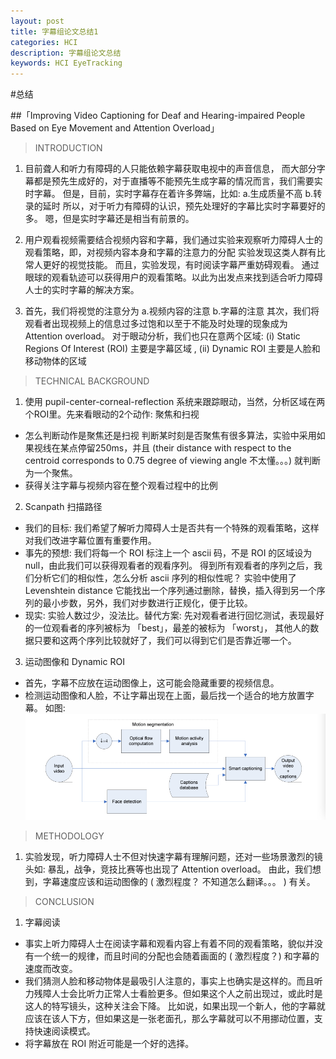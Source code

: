 ```yaml
---
layout: post
title: 字幕组论文总结1
categories: HCI
description: 字幕组论文总结
keywords: HCI EyeTracking
---
```




#总结

##「Improving Video Captioning for Deaf and Hearing-impaired People Based on Eye Movement and Attention Overload」


>INTRODUCTION

1. 目前聋人和听力有障碍的人只能依赖字幕获取电视中的声音信息，
而大部分字幕都是预先生成好的，对于直播等不能预先生成字幕的情况而言，我们需要实时字幕。
但是，目前，实时字幕存在着许多弊端，比如: a.生成质量不高 b.转录的延时
所以，对于听力有障碍的认识，预先处理好的字幕比实时字幕要好的多。
嗯，但是实时字幕还是相当有前景的。

2. 用户观看视频需要结合视频内容和字幕，我们通过实验来观察听力障碍人士的观看策略，即，对视频内容本身和字幕的注意力的分配
实验发现这类人群有比常人更好的视觉技能。
而且，实验发现，有时阅读字幕严重妨碍观看。
通过眼球的观看轨迹可以获得用户的观看策略。以此为出发点来找到适合听力障碍人士的实时字幕的解决方案。

3.  首先，我们将视觉的注意分为 a.视频内容的注意 b.字幕的注意
其次，我们将观看者出现视频上的信息过多过饱和以至于不能及时处理的现象成为 Attention overload。
对于眼动分析，我们也只在意两个区域:  (i) Static Regions Of Interest (ROI) 主要是字幕区域
, (ii) Dynamic ROI 主要是人脸和移动物体的区域

>TECHNICAL BACKGROUND

1. 使用 pupil-center-corneal-reflection 系统来跟踪眼动，当然，分析区域在两个ROI里。先来看眼动的2个动作: 聚焦和扫视
* 怎么判断动作是聚焦还是扫视
判断某时刻是否聚焦有很多算法，实验中采用如果视线在某点停留250ms，并且 (their distance with respect to the centroid corresponds to 0.75 degree of viewing angle 不太懂。。。)
就判断为一个聚焦。
* 获得关注字幕与视频内容在整个观看过程中的比例

2. Scanpath 扫描路径
- 我们的目标: 我们希望了解听力障碍人士是否共有一个特殊的观看策略，这样对我们改进字幕位置有重要作用。
- 事先的预想: 我们将每一个 ROI 标注上一个 ascii 码，不是 ROI 的区域设为 null，由此我们可以获得观看者的观看序列。
得到所有观看者的序列之后，我们分析它们的相似性，怎么分析 ascii 序列的相似性呢？ 实验中使用了 Levenshtein distance
它能找出一个序列通过删除，替换，插入得到另一个序列的最小步数，另外，我们对步数进行正规化，便于比较。
- 现实: 实验人数过少，没法比。替代方案: 先对观看者进行回忆测试，表现最好的一位观看者的序列被标为 「best」，最差的被标为 「worst」，
其他人的数据只要和这两个序列比较就好了，我们可以得到它们是否靠近哪一个。

3. 运动图像和 Dynamic ROI
- 首先，字幕不应放在运动图像上，这可能会隐藏重要的视频信息。
- 检测运动图像和人脸，不让字幕出现在上面，最后找一个适合的地方放置字幕。 如图:
![figure1](/images/posts/hci/hci1.png)

>METHODOLOGY

1. 实验发现，听力障碍人士不但对快速字幕有理解问题，还对一些场景激烈的镜头如: 暴乱，战争，竞技比赛等也出现了 Attention overload。
由此，我们想到，字幕速度应该和运动图像的 ( 激烈程度？ 不知道怎么翻译。。。 ) 有关。

>CONCLUSION

1. 字幕阅读
- 事实上听力障碍人士在阅读字幕和观看内容上有着不同的观看策略，貌似并没有一个统一的规律，而且时间的分配也会随着画面的 ( 激烈程度？) 和字幕的速度而改变。
- 我们猜测人脸和移动物体是最吸引人注意的，事实上也确实是这样的。而且听力残障人士会比听力正常人士看脸更多。但如果这个人之前出现过，或此时是这人的特写镜头，这种关注会下降。
比如说，如果出现一个新人，他的字幕就应该在该人下方，但如果这是一张老面孔，那么字幕就可以不用挪动位置，支持快速阅读模式。
- 将字幕放在 ROI 附近可能是一个好的选择。


